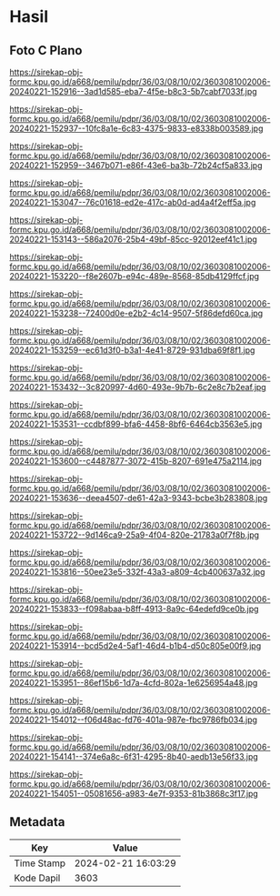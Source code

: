 # Hasil

## Foto C Plano

https://sirekap-obj-formc.kpu.go.id/a668/pemilu/pdpr/36/03/08/10/02/3603081002006-20240221-152916--3ad1d585-eba7-4f5e-b8c3-5b7cabf7033f.jpg

https://sirekap-obj-formc.kpu.go.id/a668/pemilu/pdpr/36/03/08/10/02/3603081002006-20240221-152937--10fc8a1e-6c83-4375-9833-e8338b003589.jpg

https://sirekap-obj-formc.kpu.go.id/a668/pemilu/pdpr/36/03/08/10/02/3603081002006-20240221-152959--3467b071-e86f-43e6-ba3b-72b24cf5a833.jpg

https://sirekap-obj-formc.kpu.go.id/a668/pemilu/pdpr/36/03/08/10/02/3603081002006-20240221-153047--76c01618-ed2e-417c-ab0d-ad4a4f2eff5a.jpg

https://sirekap-obj-formc.kpu.go.id/a668/pemilu/pdpr/36/03/08/10/02/3603081002006-20240221-153143--586a2076-25b4-49bf-85cc-92012eef41c1.jpg

https://sirekap-obj-formc.kpu.go.id/a668/pemilu/pdpr/36/03/08/10/02/3603081002006-20240221-153220--f8e2607b-e94c-489e-8568-85db4129ffcf.jpg

https://sirekap-obj-formc.kpu.go.id/a668/pemilu/pdpr/36/03/08/10/02/3603081002006-20240221-153238--72400d0e-e2b2-4c14-9507-5f86defd60ca.jpg

https://sirekap-obj-formc.kpu.go.id/a668/pemilu/pdpr/36/03/08/10/02/3603081002006-20240221-153259--ec61d3f0-b3a1-4e41-8729-931dba69f8f1.jpg

https://sirekap-obj-formc.kpu.go.id/a668/pemilu/pdpr/36/03/08/10/02/3603081002006-20240221-153432--3c820997-4d60-493e-9b7b-6c2e8c7b2eaf.jpg

https://sirekap-obj-formc.kpu.go.id/a668/pemilu/pdpr/36/03/08/10/02/3603081002006-20240221-153531--ccdbf899-bfa6-4458-8bf6-6464cb3563e5.jpg

https://sirekap-obj-formc.kpu.go.id/a668/pemilu/pdpr/36/03/08/10/02/3603081002006-20240221-153600--c4487877-3072-415b-8207-691e475a2114.jpg

https://sirekap-obj-formc.kpu.go.id/a668/pemilu/pdpr/36/03/08/10/02/3603081002006-20240221-153636--deea4507-de61-42a3-9343-bcbe3b283808.jpg

https://sirekap-obj-formc.kpu.go.id/a668/pemilu/pdpr/36/03/08/10/02/3603081002006-20240221-153722--9d146ca9-25a9-4f04-820e-21783a0f7f8b.jpg

https://sirekap-obj-formc.kpu.go.id/a668/pemilu/pdpr/36/03/08/10/02/3603081002006-20240221-153816--50ee23e5-332f-43a3-a809-4cb400637a32.jpg

https://sirekap-obj-formc.kpu.go.id/a668/pemilu/pdpr/36/03/08/10/02/3603081002006-20240221-153833--f098abaa-b8ff-4913-8a9c-64edefd9ce0b.jpg

https://sirekap-obj-formc.kpu.go.id/a668/pemilu/pdpr/36/03/08/10/02/3603081002006-20240221-153914--bcd5d2e4-5af1-46d4-b1b4-d50c805e00f9.jpg

https://sirekap-obj-formc.kpu.go.id/a668/pemilu/pdpr/36/03/08/10/02/3603081002006-20240221-153951--86ef15b6-1d7a-4cfd-802a-1e6256954a48.jpg

https://sirekap-obj-formc.kpu.go.id/a668/pemilu/pdpr/36/03/08/10/02/3603081002006-20240221-154012--f06d48ac-fd76-401a-987e-fbc9786fb034.jpg

https://sirekap-obj-formc.kpu.go.id/a668/pemilu/pdpr/36/03/08/10/02/3603081002006-20240221-154141--374e6a8c-6f31-4295-8b40-aedb13e56f33.jpg

https://sirekap-obj-formc.kpu.go.id/a668/pemilu/pdpr/36/03/08/10/02/3603081002006-20240221-154051--05081656-a983-4e7f-9353-81b3868c3f17.jpg


## Metadata

| Key        | Value               |
| ---------- | ------------------- |
| Time Stamp | 2024-02-21 16:03:29 |
| Kode Dapil | 3603                |



